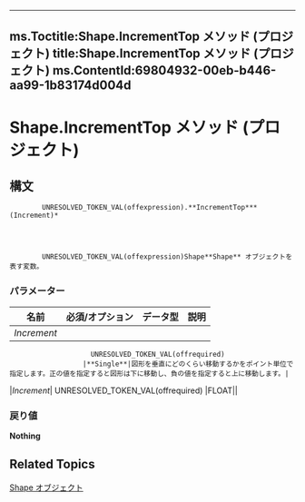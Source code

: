 
---
ms.Toctitle:Shape.IncrementTop メソッド (プロジェクト)
title:Shape.IncrementTop メソッド (プロジェクト)
ms.ContentId:69804932-00eb-b446-aa99-1b83174d004d
---
# Shape.IncrementTop メソッド (プロジェクト)





## 構文

            UNRESOLVED_TOKEN_VAL(offexpression).**IncrementTop***(Increment)*




            UNRESOLVED_TOKEN_VAL(offexpression)Shape**Shape** オブジェクトを表す変数。

### パラメーター

|**名前**|**必須/オプション**|**データ型**|**説明**|
|---|---|---|---|
|*Increment*|
                        UNRESOLVED_TOKEN_VAL(offrequired)
                      |**Single**|図形を垂直にどのくらい移動するかをポイント単位で指定します。正の値を指定すると図形は下に移動し、負の値を指定すると上に移動します。|
|*Increment*|
                        UNRESOLVED_TOKEN_VAL(offrequired)
                      |FLOAT||



### 戻り値
**Nothing**





## Related Topics

[Shape オブジェクト](d2b32bcd-5595-a4a7-9772-feb25fd0103a.md)





